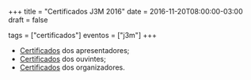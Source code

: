 +++
title = "Certificados J3M 2016"
date = 2016-11-20T08:00:00-03:00
draft = false

tags = ["certificados"]
eventos = ["j3m"]
+++

- [Certificados](/arquivos/2016/j3m/j3m_apresentacao_2016.pdf) dos apresentadores;
- [Certificados](/arquivos/2016/j3m/j3m_ouvintes_2016.pdf) dos ouvintes;
- [Certificados](/arquivos/2016/j3m/j3m_organizacao_2016.pdf) dos organizadores.
